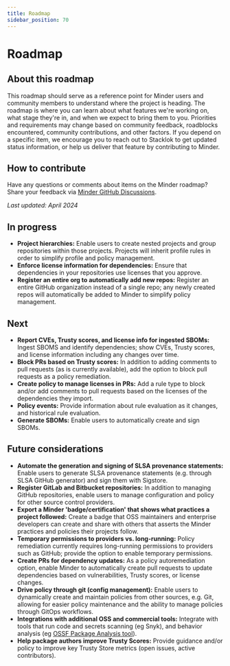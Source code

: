 ```yaml
---
title: Roadmap
sidebar_position: 70
---
```


# Roadmap
## About this roadmap

This roadmap should serve as a reference point for Minder users and community members to understand where the project is heading. The roadmap is where you can learn about what features we're working on, what stage they're in, and when we expect to bring them to you. Priorities and requirements may change based on community feedback, roadblocks encountered, community contributions, and other factors. If you depend on a specific item, we encourage you to reach out to Stacklok to get updated status information, or help us deliver that feature by contributing to Minder.

## How to contribute

Have any questions or comments about items on the Minder roadmap? Share your feedback via [Minder GitHub Discussions](https://github.com/stacklok/minder/discussions). 

_Last updated: April 2024_

## In progress

* **Project hierarchies:** Enable users to create nested projects and group repositories within those projects. Projects will inherit profile rules in order to simplify profile and policy management.
* **Enforce license information for dependencies:** Ensure that dependencies in your repositories use licenses that you approve.
* **Register an entire org to automatically add new repos:** Register an entire GitHub organization instead of a single repo; any newly created repos will automatically be added to Minder to simplify policy management.

## Next

* **Report CVEs, Trusty scores, and license info for ingested SBOMs:** Ingest SBOMS and identify dependencies; show CVEs, Trusty scores, and license information including any changes over time.
* **Block PRs based on Trusty scores:** In addition to adding comments to pull requests (as is currently available), add the option to block pull requests as a policy remediation.
* **Create policy to manage licenses in PRs:** Add a rule type to block and/or add comments to pull requests based on the licenses of the dependencies they import.
* **Policy events:** Provide information about rule evaluation as it changes, and historical rule evaluation.
* **Generate SBOMs:** Enable users to automatically create and sign SBOMs.

## Future considerations

* **Automate the generation and signing of SLSA provenance statements:** Enable users to generate SLSA provenance statements (e.g. through SLSA GitHub generator) and sign them with Sigstore.
* **Register GitLab and Bitbucket repositories:** In addition to managing GitHub repositories, enable users to manage configuration and policy for other source control providers.
* **Export a Minder 'badge/certification' that shows what practices a project followed:** Create a badge that OSS maintainers and enterprise developers can create and share with others that asserts the Minder practices and policies their projects follow.
* **Temporary permissions to providers vs. long-running:** Policy remediation currently requires long-running permissions to providers such as GitHub; provide the option to enable temporary permissions.
* **Create PRs for dependency updates:** As a policy autoremediation option, enable Minder to automatically create pull requests to update dependencies based on vulnerabilities, Trusty scores, or license changes.
* **Drive policy through git (config management):** Enable users to dynamically create and maintain policies from other sources, e.g. Git, allowing for easier policy maintenance and the ability to manage policies through GitOps workflows.
* **Integrations with additional OSS and commercial tools:** Integrate with tools that run code and secrets scanning (eg Snyk), and behavior analysis (eg [OSSF Package Analysis tool](https://github.com/ossf/package-analysis)).
* **Help package authors improve Trusty Scores:** Provide guidance and/or policy to improve key Trusty Store metrics (open issues, active contributors).
